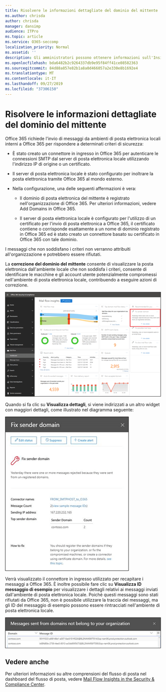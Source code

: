 ```yaml
---
title: Risolvere le informazioni dettagliate del dominio del mittente
ms.author: chrisda
author: chrisda
manager: dansimp
audience: ITPro
ms.topic: article
ms.service: O365-seccomp
localization_priority: Normal
ms.assetid: ''
description: Gli amministratori possono ottenere informazioni sull'Insight del dominio del mittente Fix nel dashboard del flusso di posta elettronica nel centro sicurezza & Compliance.
ms.openlocfilehash: bda6482b2c9264337db9e95f84ff41ce08582363
ms.sourcegitcommit: 84d88a857e82b1a8a0d466057a2e330e8b1692e4
ms.translationtype: MT
ms.contentlocale: it-IT
ms.lasthandoff: 09/27/2019
ms.locfileid: "37306150"
---
```

# <a name="fix-sender-domain-insight"></a>Risolvere le informazioni dettagliate del dominio del mittente

Office 365 richiede l'invio di messaggi da ambienti di posta elettronica locali interni a Office 365 per rispondere a determinati criteri di sicurezza:

- È stato creato un connettore in ingresso in Office 365 per autenticare le connessioni SMTP dal server di posta elettronica locale utilizzando l'indirizzo IP di origine o un certificato.

- Il server di posta elettronica locale è stato configurato per inoltrare la posta elettronica tramite Office 365 al mondo esterno.

- Nella configurazione, una delle seguenti affermazioni è vera:

  - Il dominio di posta elettronica del mittente è registrato nell'organizzazione di Office 365. Per ulteriori informazioni, vedere Add Domains in Office 365.

  - Il server di posta elettronica locale è configurato per l'utilizzo di un certificato per l'invio di posta elettronica a Office 365, il certificato contiene o corrisponde esattamente a un nome di dominio registrato in Office 365 ed è stato creato un connettore basato su certificato in Office 365 con tale dominio. 

I messaggi che non soddisfano i criteri non verranno attribuiti all'organizzazione e potrebbero essere rifiutati.

La **correzione del dominio del mittente** consente di visualizzare la posta elettronica dall'ambiente locale che non soddisfa i criteri, consente di identificare le macchine e gli account utente potenzialmente compromessi nell'ambiente di posta elettronica locale, contribuendo a eseguire azioni di correzione.

![L'Insight del dominio del mittente Fix nel dashboard del flusso di posta elettronica nel centro sicurezza & Compliance](../media/sender-domain-insight-selected.png)

Quando si fa clic su **Visualizza dettagli**, si viene indirizzati a un altro widget con maggiori dettagli, come illustrato nel diagramma seguente:

![Il widget dettagli nell'Insight del dominio del mittente FIX](../media/sender-domain-view-details.png)

Verrà visualizzato il connettore in ingresso utilizzato per recapitare i messaggi a Office 365. È inoltre possibile fare clic su **Visualizza ID messaggio di esempio** per visualizzare i dettagli relativi ai messaggi inviati dall'ambiente di posta elettronica locale. Poiché questi messaggi sono stati rifiutati da Office 365, non è possibile utilizzare la traccia dei messaggi, ma gli ID del messaggio di esempio possono essere rintracciati nell'ambiente di posta elettronica locale.

![Visualizzare gli ID dei messaggi di esempio nell'Insight del dominio del mittente FIX](../media/sender-domain-view-sample-message-ids.png)

## <a name="see-also"></a>Vedere anche

Per ulteriori informazioni su altre comprensioni del flusso di posta nel dashboard del flusso di posta, vedere [Mail Flow Insights in the Security & Compliance Center](mail-flow-insights-v2.md).
